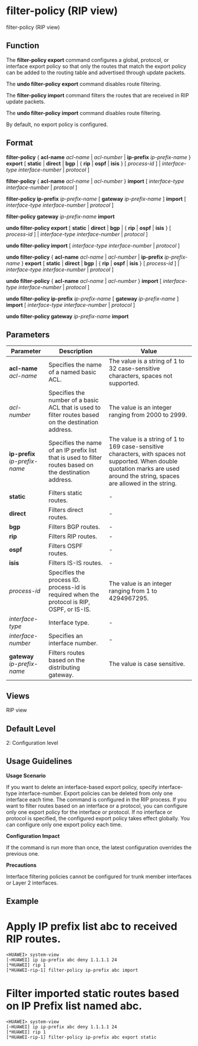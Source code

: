 filter-policy (RIP view)
========================

filter-policy (RIP view)

Function
--------



The **filter-policy export** command configures a global, protocol, or interface export policy so that only the routes that match the export policy can be added to the routing table and advertised through update packets.

The **undo filter-policy export** command disables route filtering.

The **filter-policy import** command filters the routes that are received in RIP update packets.

The **undo filter-policy import** command disables route filtering.



By default, no export policy is configured.


Format
------

**filter-policy** { **acl-name** *acl-name* | *acl-number* | **ip-prefix** *ip-prefix-name* } **export** [ **static** | **direct** | **bgp** | { **rip** | **ospf** | **isis** } [ *process-id* ] | *interface-type* *interface-number* | *protocol* ]

**filter-policy** { **acl-name** *acl-name* | *acl-number* } **import** [ *interface-type* *interface-number* | *protocol* ]

**filter-policy ip-prefix** *ip-prefix-name* [ **gateway** *ip-prefix-name* ] **import** [ *interface-type* *interface-number* | *protocol* ]

**filter-policy gateway** *ip-prefix-name* **import**

**undo filter-policy export** [ **static** | **direct** | **bgp** | { **rip** | **ospf** | **isis** } [ *process-id* ] | *interface-type* *interface-number* | *protocol* ]

**undo filter-policy import** [ *interface-type* *interface-number* | *protocol* ]

**undo filter-policy** { **acl-name** *acl-name* | *acl-number* | **ip-prefix** *ip-prefix-name* } **export** [ **static** | **direct** | **bgp** | { **rip** | **ospf** | **isis** } [ *process-id* ] | *interface-type* *interface-number* | *protocol* ]

**undo filter-policy** { **acl-name** *acl-name* | *acl-number* } **import** [ *interface-type* *interface-number* | *protocol* ]

**undo filter-policy ip-prefix** *ip-prefix-name* [ **gateway** *ip-prefix-name* ] **import** [ *interface-type* *interface-number* | *protocol* ]

**undo filter-policy gateway** *ip-prefix-name* **import**


Parameters
----------

| Parameter | Description | Value |
| --- | --- | --- |
| **acl-name** *acl-name* | Specifies the name of a named basic ACL. | The value is a string of 1 to 32 case-sensitive characters, spaces not supported. |
| *acl-number* | Specifies the number of a basic ACL that is used to filter routes based on the destination address. | The value is an integer ranging from 2000 to 2999. |
| **ip-prefix** *ip-prefix-name* | Specifies the name of an IP prefix list that is used to filter routes based on the destination address. | The value is a string of 1 to 169 case-sensitive characters, with spaces not supported. When double quotation marks are used around the string, spaces are allowed in the string. |
| **static** | Filters static routes. | - |
| **direct** | Filters direct routes. | - |
| **bgp** | Filters BGP routes. | - |
| **rip** | Filters RIP routes. | - |
| **ospf** | Filters OSPF routes. | - |
| **isis** | Filters IS-IS routes. | - |
| *process-id* | Specifies the process ID. process-id is required when the protocol is RIP, OSPF, or IS-IS. | The value is an integer ranging from 1 to 4294967295. |
| *interface-type* | Interface type. | - |
| *interface-number* | Specifies an interface number. | - |
| **gateway** *ip-prefix-name* | Filters routes based on the distributing gateway. | The value is case sensitive. |



Views
-----

RIP view


Default Level
-------------

2: Configuration level


Usage Guidelines
----------------

**Usage Scenario**

If you want to delete an interface-based export policy, specify interface-type interface-number. Export policies can be deleted from only one interface each time. The command is configured in the RIP process. If you want to filter routes based on an interface or a protocol, you can configure only one export policy for the interface or protocol. If no interface or protocol is specified, the configured export policy takes effect globally. You can configure only one export policy each time.

**Configuration Impact**



If the command is run more than once, the latest configuration overrides the previous one.



**Precautions**

Interface filtering policies cannot be configured for trunk member interfaces or Layer 2 interfaces.


Example
-------

# Apply IP prefix list abc to received RIP routes.
```
<HUAWEI> system-view
[~HUAWEI] ip ip-prefix abc deny 1.1.1.1 24
[*HUAWEI] rip 1
[*HUAWEI-rip-1] filter-policy ip-prefix abc import

```

# Filter imported static routes based on IP Prefix list named abc.
```
<HUAWEI> system-view
[~HUAWEI] ip ip-prefix abc deny 1.1.1.1 24
[*HUAWEI] rip 1
[*HUAWEI-rip-1] filter-policy ip-prefix abc export static

```